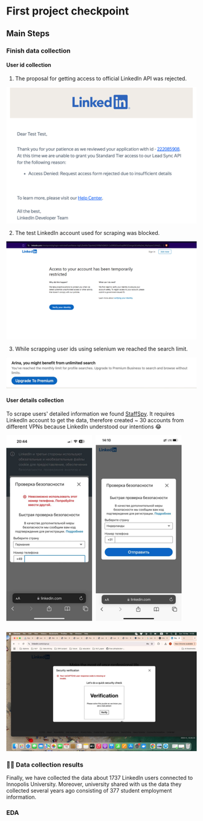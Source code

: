 # First project checkpoint

## Main Steps

### Finish data collection
#### User id collection
1. The proposal for getting access to official LinkedIn API was rejected.

 ![Alt text](../images/access_rejected.png)

2. The test LinkedIn account used for scraping was blocked.

![Alt text](../images/test_blocking.png)

3. While scrapping user ids using selenium we reached the search limit. 

![Alt text](../images/search_limit.jpg)

#### User details collection

To scrape users' detailed information we found [StaffSpy](https://github.com/cullenwatson/StaffSpy). It requires LinkedIn account to get the data, therefore created ~ 30 accounts from different VPNs because LinkedIn understood our intentions 😂

<div style="display: flex; gap: 10px;">
  <img src="../images/attempt_1.jpeg" alt="Attempt 1" width="45%">
  <img src="../images/attempt_3.jpeg" alt="Attempt 3" width="45%">
</div>
<div style="margin-bottom: 30px;"></div>


![Alt text](images/attempt_2.jpeg)

### 🕵️‍♀️ Data collection results

Finally, we have collected the data about 1737 LinkedIn users connected to Innopolis University. Moreover, university shared with us the data they collected several years ago consisting of 377 student employment information.

### EDA




